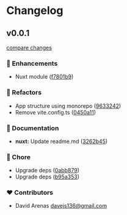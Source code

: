 # Changelog


## v0.0.1

[compare changes](https://github.com/Dave136/vue-email/compare/v0.2.6...v0.0.1)


### 🚀 Enhancements

  - Nuxt module ([f7801b9](https://github.com/Dave136/vue-email/commit/f7801b9))

### 💅 Refactors

  - App structure using monorepo ([9633242](https://github.com/Dave136/vue-email/commit/9633242))
  - Remove vite.config.ts ([0450a11](https://github.com/Dave136/vue-email/commit/0450a11))

### 📖 Documentation

  - **nuxt:** Update readme.md ([3262b45](https://github.com/Dave136/vue-email/commit/3262b45))

### 🏡 Chore

  - Upgrade deps ([0abb879](https://github.com/Dave136/vue-email/commit/0abb879))
  - Upgrade deps ([b95a353](https://github.com/Dave136/vue-email/commit/b95a353))

### ❤️  Contributors

- David Arenas <davejs136@gmail.com>

